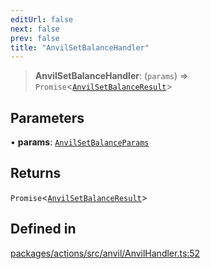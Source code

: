 ```yaml
---
editUrl: false
next: false
prev: false
title: "AnvilSetBalanceHandler"
---
```


> **AnvilSetBalanceHandler**: (`params`) => `Promise`\<[`AnvilSetBalanceResult`](/reference/tevm/actions/type-aliases/anvilsetbalanceresult/)\>

## Parameters

• **params**: [`AnvilSetBalanceParams`](/reference/tevm/actions/type-aliases/anvilsetbalanceparams/)

## Returns

`Promise`\<[`AnvilSetBalanceResult`](/reference/tevm/actions/type-aliases/anvilsetbalanceresult/)\>

## Defined in

[packages/actions/src/anvil/AnvilHandler.ts:52](https://github.com/qbzzt/tevm-monorepo/blob/main/packages/actions/src/anvil/AnvilHandler.ts#L52)
